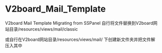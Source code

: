 # V2board_Mail_Template
V2board Mail Template Migrating from SSPanel
自行将文件替换到V2board网站目录/resources/views/mail/classic

或自行在V2board网站目录/resources/views/mail/ 下创建新文件夹并把文件解压入其中

